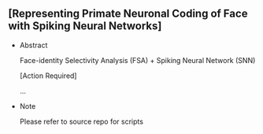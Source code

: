 ## [Representing Primate Neuronal Coding of Face with Spiking Neural Networks]

- Abstract

  Face-identity Selectivity Analysis (FSA) + Spiking Neural Network (SNN)

  [Action Required]

  ...


- Note
  
  Please refer to source repo for scripts
